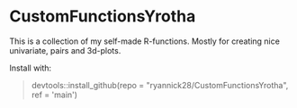 # CustomFunctionsYrotha

This is a collection of my self-made R-functions. Mostly for creating nice univariate, pairs and 3d-plots.

Install with:
> devtools::install_github(repo = "ryannick28/CustomFunctionsYrotha", ref = 'main')

